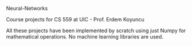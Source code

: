 Neural-Networks

Course projects for CS 559 at UIC - Prof. Erdem Koyuncu

All these projects have been implemented by scratch using just Numpy for mathematical operations. No machine learning libraries are used.
